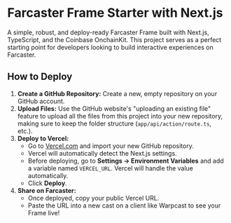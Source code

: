 # Farcaster Frame Starter with Next.js

A simple, robust, and deploy-ready Farcaster Frame built with Next.js, TypeScript, and the Coinbase OnchainKit. This project serves as a perfect starting point for developers looking to build interactive experiences on Farcaster.

## How to Deploy

1.  **Create a GitHub Repository:** Create a new, empty repository on your GitHub account.
2.  **Upload Files:** Use the GitHub website's "uploading an existing file" feature to upload all the files from this project into your new repository, making sure to keep the folder structure (`app/api/action/route.ts`, etc.).
3.  **Deploy to Vercel:**
    -   Go to [Vercel.com](https://vercel.com/) and import your new GitHub repository.
    -   Vercel will automatically detect the Next.js settings.
    -   Before deploying, go to **Settings -> Environment Variables** and add a variable named `VERCEL_URL`. Vercel will handle the value automatically.
    -   Click **Deploy**.
4.  **Share on Farcaster:**
    -   Once deployed, copy your public Vercel URL.
    -   Paste the URL into a new cast on a client like Warpcast to see your Frame live!
